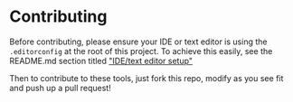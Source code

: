 # Contributing

Before contributing, please ensure your IDE or text editor is using the `.editorconfig` at the root of this project. To achieve this easily, see the README.md section titled ["IDE/text editor setup"](https://github.com/phase2/pattern-lab-starter/tree/master#idetext-editor-setup)

Then to contribute to these tools, just fork this repo, modify as you see fit and push up a pull request!
